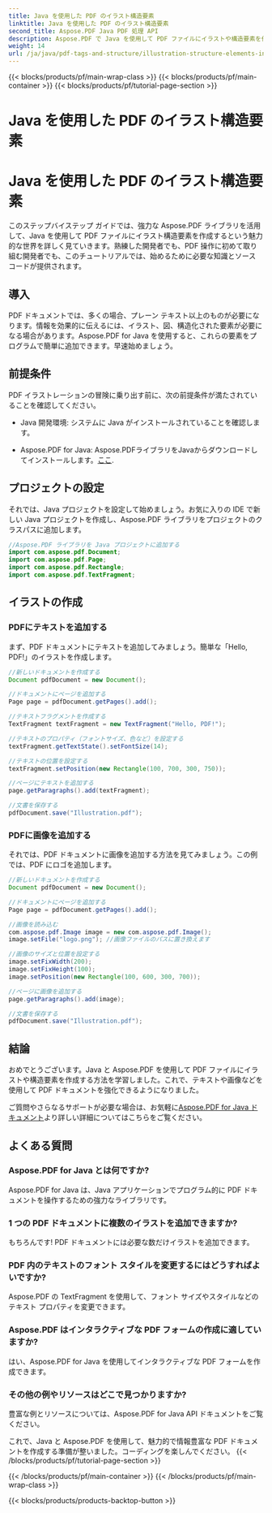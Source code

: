 ```yaml
---
title: Java を使用した PDF のイラスト構造要素
linktitle: Java を使用した PDF のイラスト構造要素
second_title: Aspose.PDF Java PDF 処理 API
description: Aspose.PDF で Java を使用して PDF ファイルにイラストや構造要素を作成する方法を学習します。
weight: 14
url: /ja/java/pdf-tags-and-structure/illustration-structure-elements-in-pdf-using-java/
---
```


{{< blocks/products/pf/main-wrap-class >}}
{{< blocks/products/pf/main-container >}}
{{< blocks/products/pf/tutorial-page-section >}}

# Java を使用した PDF のイラスト構造要素


# Java を使用した PDF のイラスト構造要素

このステップバイステップ ガイドでは、強力な Aspose.PDF ライブラリを活用して、Java を使用して PDF ファイルにイラスト構造要素を作成するという魅力的な世界を詳しく見ていきます。熟練した開発者でも、PDF 操作に初めて取り組む開発者でも、このチュートリアルでは、始めるために必要な知識とソース コードが提供されます。

## 導入

PDF ドキュメントでは、多くの場合、プレーン テキスト以上のものが必要になります。情報を効果的に伝えるには、イラスト、図、構造化された要素が必要になる場合があります。Aspose.PDF for Java を使用すると、これらの要素をプログラムで簡単に追加できます。早速始めましょう。

## 前提条件

PDF イラストレーションの冒険に乗り出す前に、次の前提条件が満たされていることを確認してください。

- Java 開発環境: システムに Java がインストールされていることを確認します。

-  Aspose.PDF for Java: Aspose.PDFライブラリをJavaからダウンロードしてインストールします。[ここ](https://releases.aspose.com/pdf/java/).

## プロジェクトの設定

それでは、Java プロジェクトを設定して始めましょう。お気に入りの IDE で新しい Java プロジェクトを作成し、Aspose.PDF ライブラリをプロジェクトのクラスパスに追加します。

```java
//Aspose.PDF ライブラリを Java プロジェクトに追加する
import com.aspose.pdf.Document;
import com.aspose.pdf.Page;
import com.aspose.pdf.Rectangle;
import com.aspose.pdf.TextFragment;
```

## イラストの作成

### PDFにテキストを追加する

まず、PDF ドキュメントにテキストを追加してみましょう。簡単な「Hello, PDF!」のイラストを作成します。

```java
//新しいドキュメントを作成する
Document pdfDocument = new Document();

//ドキュメントにページを追加する
Page page = pdfDocument.getPages().add();

//テキストフラグメントを作成する
TextFragment textFragment = new TextFragment("Hello, PDF!");

//テキストのプロパティ（フォントサイズ、色など）を設定する
textFragment.getTextState().setFontSize(14);

//テキストの位置を設定する
textFragment.setPosition(new Rectangle(100, 700, 300, 750));

//ページにテキストを追加する
page.getParagraphs().add(textFragment);

//文書を保存する
pdfDocument.save("Illustration.pdf");
```

### PDFに画像を追加する

それでは、PDF ドキュメントに画像を追加する方法を見てみましょう。この例では、PDF にロゴを追加します。

```java
//新しいドキュメントを作成する
Document pdfDocument = new Document();

//ドキュメントにページを追加する
Page page = pdfDocument.getPages().add();

//画像を読み込む
com.aspose.pdf.Image image = new com.aspose.pdf.Image();
image.setFile("logo.png"); //画像ファイルのパスに置き換えます

//画像のサイズと位置を設定する
image.setFixWidth(200);
image.setFixHeight(100);
image.setPosition(new Rectangle(100, 600, 300, 700));

//ページに画像を追加する
page.getParagraphs().add(image);

//文書を保存する
pdfDocument.save("Illustration.pdf");
```

## 結論

おめでとうございます。Java と Aspose.PDF を使用して PDF ファイルにイラストや構造要素を作成する方法を学習しました。これで、テキストや画像などを使用して PDF ドキュメントを強化できるようになりました。

ご質問やさらなるサポートが必要な場合は、お気軽に[Aspose.PDF for Java ドキュメント](https://reference.aspose.com/pdf/java/)より詳しい詳細についてはこちらをご覧ください。

## よくある質問

### Aspose.PDF for Java とは何ですか?
   Aspose.PDF for Java は、Java アプリケーションでプログラム的に PDF ドキュメントを操作するための強力なライブラリです。

### 1 つの PDF ドキュメントに複数のイラストを追加できますか?
   もちろんです! PDF ドキュメントには必要な数だけイラストを追加できます。

### PDF 内のテキストのフォント スタイルを変更するにはどうすればよいですか?
   Aspose.PDF の TextFragment を使用して、フォント サイズやスタイルなどのテキスト プロパティを変更できます。

### Aspose.PDF はインタラクティブな PDF フォームの作成に適していますか?
   はい、Aspose.PDF for Java を使用してインタラクティブな PDF フォームを作成できます。

### その他の例やリソースはどこで見つかりますか?
   豊富な例とリソースについては、Aspose.PDF for Java API ドキュメントをご覧ください。
   
これで、Java と Aspose.PDF を使用して、魅力的で情報豊富な PDF ドキュメントを作成する準備が整いました。コーディングを楽しんでください。
{{< /blocks/products/pf/tutorial-page-section >}}

{{< /blocks/products/pf/main-container >}}
{{< /blocks/products/pf/main-wrap-class >}}

{{< blocks/products/products-backtop-button >}}
